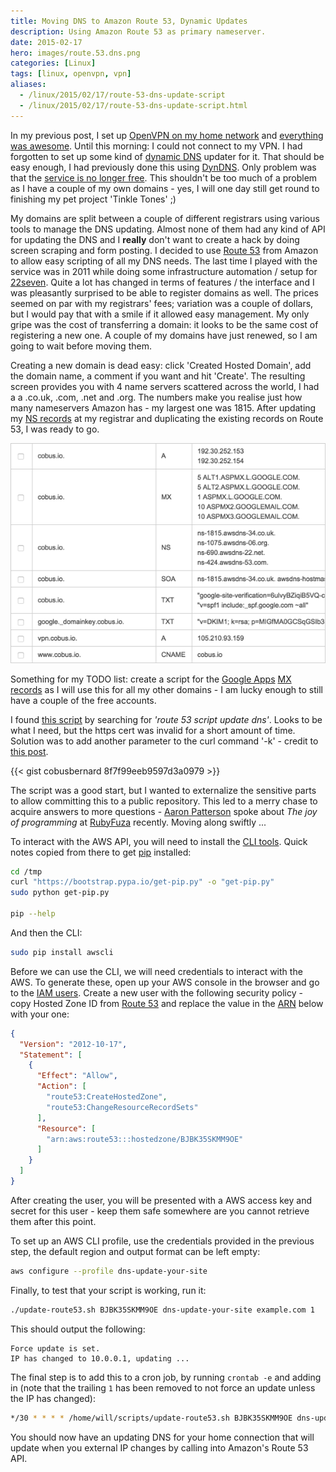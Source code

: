 ```yaml
---
title: Moving DNS to Amazon Route 53, Dynamic Updates
description: Using Amazon Route 53 as primary nameserver.
date: 2015-02-17
hero: images/route.53.dns.png
categories: [Linux]
tags: [linux, openvpn, vpn]
aliases:
  - /linux/2015/02/17/route-53-dns-update-script
  - /linux/2015/02/17/route-53-dns-update-script.html
---
```


In my previous post, I set up [OpenVPN on my home network](/posts/2015-02-14/openvpn-home/) and [everything was awesome](https://www.youtube.com/watch?v=StTqXEQ2l-Y). Until this morning: I could not connect to my VPN. I had forgotten to set up some kind of [dynamic DNS](http://en.wikipedia.org/wiki/Dynamic_DNS0) updater for it. That should be easy enough, I had previously done this using [DynDNS](http://dyn.com/all-dns). Only problem was that the [service is no longer free](http://dyn.com/blog/why-we-decided-to-stop-offering-free-accounts/). This shouldn't be too much of a problem as I have a couple of my own domains - yes, I will one day still get round to finishing my pet project 'Tinkle Tones' ;)

My domains are split between a couple of different registrars using various tools to manage the DNS updating. Almost none of them had any kind of API for updating the DNS and I **really** don't want to create a hack by doing screen scraping and form posting. I decided to use [Route 53](http://aws.amazon.com/route53/) from Amazon to allow easy scripting of all my DNS needs. The last time I played with the service was in 2011 while doing some infrastructure automation / setup for [22seven](http://22seven.com). Quite a lot has changed in terms of features / the interface and I was pleasantly surprised to be able to register domains as well. The prices seemed on par with my registrars' fees; variation was a couple of dollars, but I would pay that with a smile if it allowed easy management. My only gripe was the cost of transferring a domain: it looks to be the same cost of registering a new one. A couple of my domains have just renewed, so I am going to wait before moving them.

Creating a new domain is dead easy: click 'Created Hosted Domain', add the domain name, a comment if you want and hit 'Create'. The resulting screen provides you with 4 name servers scattered across the world, I had a a .co.uk, .com, .net and .org. The numbers make you realise just how many nameservers Amazon has - my largest one was 1815. After updating my [NS records](http://en.wikipedia.org/wiki/List_of_DNS_record_types) at my registrar and duplicating the existing records on Route 53, I was ready to go.

![Records](images/route.53.dns.png)

Something for my TODO list: create a script for the [Google Apps](https://www.google.com/work/apps/business/) [MX records](http://en.wikipedia.org/wiki/MX_record) as I will use this for all my other domains - I am lucky enough to still have a couple of the free accounts.

I found [this script](http://willwarren.com/2014/07/03/roll-dynamic-dns-service-using-amazon-route53/) by searching for *'route 53 script update dns'*. Looks to be what I need, but the https cert was invalid for a short amount of time. Solution was to add another parameter to the curl command '-k' - credit to [this post](https://scottlinux.com/2012/02/14/curl-ignore-ssl-certificate-warnings/).

{{< gist cobusbernard 8f7f99eeb9597d3a0979 >}}

The script was a good start, but I wanted to externalize the sensitive parts to allow committing this to a public repository. This led to a merry chase to acquire answers to more questions - [Aaron Patterson](https://twitter.com/tenderlove) spoke about *The joy of programming* at [RubyFuza](http://www.rubyfuza.org/) recently. Moving along swiftly ...

To interact with the AWS API, you will need to install the [CLI tools](http://docs.aws.amazon.com/cli/latest/userguide/installing.html). Quick notes copied from there to get [pip](https://pypi.python.org/pypi/pip) installed:

```bash
cd /tmp
curl "https://bootstrap.pypa.io/get-pip.py" -o "get-pip.py"
sudo python get-pip.py

pip --help
```

And then the CLI:

```bash
sudo pip install awscli
```

Before we can use the CLI, we will need credentials to interact with the AWS. To generate these, open up your AWS console in the browser and go to the [IAM users](https://console.aws.amazon.com/iam/home#users). Create a new user with the following security policy - copy Hosted Zone ID from [Route 53](https://us-east-1.console.aws.amazon.com/route53/v2/hostedzones) and replace the value in the [ARN](http://docs.aws.amazon.com/general/latest/gr/aws-arns-and-namespaces.html) below with your one:

```json
{
  "Version": "2012-10-17",
  "Statement": [
    {
      "Effect": "Allow",
      "Action": [
        "route53:CreateHostedZone",
        "route53:ChangeResourceRecordSets"
      ],
      "Resource": [
        "arn:aws:route53:::hostedzone/BJBK35SKMM9OE"
      ]
    }
  ]
}
```

After creating the user, you will be presented with a AWS access key and secret for this user - keep them safe somewhere are you cannot retrieve them after this point.

To set up an AWS CLI profile, use the credentials provided in the previous step, the default region and output format can be left empty:

```bash
aws configure --profile dns-update-your-site
```

Finally, to test that your script is working, run it:

```bash
./update-route53.sh BJBK35SKMM9OE dns-update-your-site example.com 1
```

This should output the following:

```text
Force update is set.
IP has changed to 10.0.0.1, updating ...
```

The final step is to add this to a cron job, by running `crontab -e` and adding in (note that the trailing `1` has been removed to not force an update unless the IP has changed):

```bash
*/30 * * * * /home/will/scripts/update-route53.sh BJBK35SKMM9OE dns-update-your-site example.com
```

You should now have an updating DNS for your home connection that will update when you external IP changes by calling into Amazon's Route 53 API.
